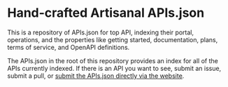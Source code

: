 # Hand-crafted Artisanal APIs.json
This is a repository of APIs.json for top API, indexing their portal, operations, and the properties like getting started, documentation, plans, terms of service, and OpenAPI definitions.

The APIs.json in the root of this repository provides an index for all of the APIs currently indexed. If there is an API you want to see, submit an issue, submit a pull, or [submit the APIs.json directly via the website](https://apis.io/add/).

